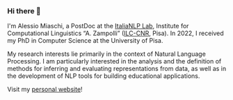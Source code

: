 ### Hi there 👋

I'm Alessio Miaschi, a PostDoc at the [ItaliaNLP Lab](http://www.italianlp.it/), Institute for Computational Linguistics “A. Zampolli” ([ILC-CNR](http://www.ilc.cnr.it/), Pisa). In 2022, I received my PhD in Computer Science at the University of Pisa.

My research interests lie primarily in the context of Natural Language Processing. I am particularly interested in the analysis and the definition of methods for inferring and evaluating representations from data, as well as in the development of NLP tools for building educational applications.

Visit my [personal website](https://alemiaschi.github.io/)!

<!--
**alemiaschi/alemiaschi** is a ✨ _special_ ✨ repository because its `README.md` (this file) appears on your GitHub profile.

Here are some ideas to get you started:

- 🔭 I’m currently working on ...
- 🌱 I’m currently learning ...
- 👯 I’m looking to collaborate on ...
- 🤔 I’m looking for help with ...
- 💬 Ask me about ...
- 📫 How to reach me: ...
- 😄 Pronouns: ...
- ⚡ Fun fact: ...
-->
